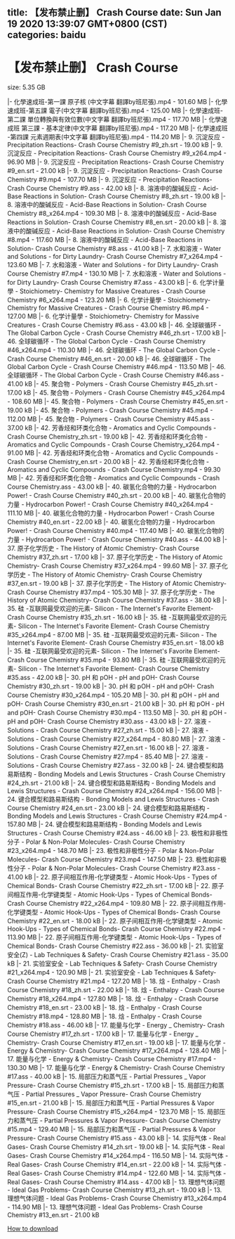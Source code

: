 
title: 【发布禁止删】 Crash Course
date: Sun Jan 19 2020 13:39:07 GMT+0800 (CST)    
categories: baidu
---

# 【发布禁止删】 Crash Course
size: 5.35 GB
 
 
|- 化學速成班-第一課 原子核 (中文字幕 翻譯by班尼張).mp4 - 101.60 MB
|- 化學速成班-第五課 電子(中文字幕 翻譯by班尼張).mp4 - 125.00 MB
|- 化學速成班- 第二課 單位轉換與有效位數(中文字幕 翻譯by班尼張).mp4 - 117.70 MB
|- 化學速成班 第三課 - 基本定律(中文字幕 翻譯by班尼張).mp4 - 117.20 MB
|- 化學速成班 -第四課 元素週期表(中文字幕 翻譯by班尼張).mp4 - 114.20 MB
|- 9. 沉淀反应 - Precipitation Reactions- Crash Course Chemistry #9_zh.srt - 19.00 kB
|- 9. 沉淀反应 - Precipitation Reactions- Crash Course Chemistry #9_x264.mp4 - 96.90 MB
|- 9. 沉淀反应 - Precipitation Reactions- Crash Course Chemistry #9_en.srt - 21.00 kB
|- 9. 沉淀反应 - Precipitation Reactions- Crash Course Chemistry #9.mp4 - 107.70 MB
|- 9. 沉淀反应 - Precipitation Reactions- Crash Course Chemistry #9.ass - 42.00 kB
|- 8. 溶液中的酸碱反应 - Acid-Base Reactions in Solution- Crash Course Chemistry #8_zh.srt - 19.00 kB
|- 8. 溶液中的酸碱反应 - Acid-Base Reactions in Solution- Crash Course Chemistry #8_x264.mp4 - 109.30 MB
|- 8. 溶液中的酸碱反应 - Acid-Base Reactions in Solution- Crash Course Chemistry #8_en.srt - 20.00 kB
|- 8. 溶液中的酸碱反应 - Acid-Base Reactions in Solution- Crash Course Chemistry #8.mp4 - 117.60 MB
|- 8. 溶液中的酸碱反应 - Acid-Base Reactions in Solution- Crash Course Chemistry #8.ass - 41.00 kB
|- 7. 水和溶液 - Water and Solutions - for Dirty Laundry- Crash Course Chemistry #7_x264.mp4 - 123.60 MB
|- 7. 水和溶液 - Water and Solutions - for Dirty Laundry- Crash Course Chemistry #7.mp4 - 130.10 MB
|- 7. 水和溶液 - Water and Solutions - for Dirty Laundry- Crash Course Chemistry #7.ass - 43.00 kB
|- 6. 化学计量學 - Stoichiometry- Chemistry for Massive Creatures - Crash Course Chemistry #6_x264.mp4 - 123.20 MB
|- 6. 化学计量學 - Stoichiometry- Chemistry for Massive Creatures - Crash Course Chemistry #6.mp4 - 127.00 MB
|- 6. 化学计量學 - Stoichiometry- Chemistry for Massive Creatures - Crash Course Chemistry #6.ass - 43.00 kB
|- 46. 全球碳循环 - The Global Carbon Cycle - Crash Course Chemistry #46_zh.srt - 17.00 kB
|- 46. 全球碳循环 - The Global Carbon Cycle - Crash Course Chemistry #46_x264.mp4 - 110.30 MB
|- 46. 全球碳循环 - The Global Carbon Cycle - Crash Course Chemistry #46_en.srt - 20.00 kB
|- 46. 全球碳循环 - The Global Carbon Cycle - Crash Course Chemistry #46.mp4 - 113.50 MB
|- 46. 全球碳循环 - The Global Carbon Cycle - Crash Course Chemistry #46.ass - 41.00 kB
|- 45. 聚合物 - Polymers - Crash Course Chemistry #45_zh.srt - 17.00 kB
|- 45. 聚合物 - Polymers - Crash Course Chemistry #45_x264.mp4 - 108.60 MB
|- 45. 聚合物 - Polymers - Crash Course Chemistry #45_en.srt - 19.00 kB
|- 45. 聚合物 - Polymers - Crash Course Chemistry #45.mp4 - 112.00 MB
|- 45. 聚合物 - Polymers - Crash Course Chemistry #45.ass - 37.00 kB
|- 42. 芳香烃和环类化合物 - Aromatics and Cyclic Compounds - Crash Course Chemistry_zh.srt - 19.00 kB
|- 42. 芳香烃和环类化合物 - Aromatics and Cyclic Compounds - Crash Course Chemistry_x264.mp4 - 91.00 MB
|- 42. 芳香烃和环类化合物 - Aromatics and Cyclic Compounds - Crash Course Chemistry_en.srt - 20.00 kB
|- 42. 芳香烃和环类化合物 - Aromatics and Cyclic Compounds - Crash Course Chemistry.mp4 - 99.30 MB
|- 42. 芳香烃和环类化合物 - Aromatics and Cyclic Compounds - Crash Course Chemistry.ass - 43.00 kB
|- 40. 碳氢化合物的力量 - Hydrocarbon Power! - Crash Course Chemistry #40_zh.srt - 20.00 kB
|- 40. 碳氢化合物的力量 - Hydrocarbon Power! - Crash Course Chemistry #40_x264.mp4 - 111.10 MB
|- 40. 碳氢化合物的力量 - Hydrocarbon Power! - Crash Course Chemistry #40_en.srt - 22.00 kB
|- 40. 碳氢化合物的力量 - Hydrocarbon Power! - Crash Course Chemistry #40.mp4 - 117.40 MB
|- 40. 碳氢化合物的力量 - Hydrocarbon Power! - Crash Course Chemistry #40.ass - 44.00 kB
|- 37. 原子化学历史 - The History of Atomic Chemistry- Crash Course Chemistry #37_zh.srt - 17.00 kB
|- 37. 原子化学历史 - The History of Atomic Chemistry- Crash Course Chemistry #37_x264.mp4 - 99.60 MB
|- 37. 原子化学历史 - The History of Atomic Chemistry- Crash Course Chemistry #37_en.srt - 19.00 kB
|- 37. 原子化学历史 - The History of Atomic Chemistry- Crash Course Chemistry #37.mp4 - 105.30 MB
|- 37. 原子化学历史 - The History of Atomic Chemistry- Crash Course Chemistry #37.ass - 38.00 kB
|- 35. 硅 -互联网最受欢迎的元素- Silicon - The Internet's Favorite Element- Crash Course Chemistry #35_zh.srt - 16.00 kB
|- 35. 硅 -互联网最受欢迎的元素- Silicon - The Internet's Favorite Element- Crash Course Chemistry #35_x264.mp4 - 87.00 MB
|- 35. 硅 -互联网最受欢迎的元素- Silicon - The Internet's Favorite Element- Crash Course Chemistry #35_en.srt - 18.00 kB
|- 35. 硅 -互联网最受欢迎的元素- Silicon - The Internet's Favorite Element- Crash Course Chemistry #35.mp4 - 93.80 MB
|- 35. 硅 -互联网最受欢迎的元素- Silicon - The Internet's Favorite Element- Crash Course Chemistry #35.ass - 42.00 kB
|- 30. pH 和 pOH - pH and pOH- Crash Course Chemistry #30_zh.srt - 19.00 kB
|- 30. pH 和 pOH - pH and pOH- Crash Course Chemistry #30_x264.mp4 - 105.20 MB
|- 30. pH 和 pOH - pH and pOH- Crash Course Chemistry #30_en.srt - 21.00 kB
|- 30. pH 和 pOH - pH and pOH- Crash Course Chemistry #30.mp4 - 113.50 MB
|- 30. pH 和 pOH - pH and pOH- Crash Course Chemistry #30.ass - 43.00 kB
|- 27. 溶液 - Solutions - Crash Course Chemistry #27_zh.srt - 15.00 kB
|- 27. 溶液 - Solutions - Crash Course Chemistry #27_x264.mp4 - 80.80 MB
|- 27. 溶液 - Solutions - Crash Course Chemistry #27_en.srt - 16.00 kB
|- 27. 溶液 - Solutions - Crash Course Chemistry #27.mp4 - 85.40 MB
|- 27. 溶液 - Solutions - Crash Course Chemistry #27.ass - 32.00 kB
|- 24. 键合模型和路易斯结构 - Bonding Models and Lewis Structures - Crash Course Chemistry #24_zh.srt - 21.00 kB
|- 24. 键合模型和路易斯结构 - Bonding Models and Lewis Structures - Crash Course Chemistry #24_x264.mp4 - 156.00 MB
|- 24. 键合模型和路易斯结构 - Bonding Models and Lewis Structures - Crash Course Chemistry #24_en.srt - 23.00 kB
|- 24. 键合模型和路易斯结构 - Bonding Models and Lewis Structures - Crash Course Chemistry #24.mp4 - 157.80 MB
|- 24. 键合模型和路易斯结构 - Bonding Models and Lewis Structures - Crash Course Chemistry #24.ass - 46.00 kB
|- 23. 极性和非极性分子 - Polar & Non-Polar Molecules- Crash Course Chemistry #23_x264.mp4 - 148.70 MB
|- 23. 极性和非极性分子 - Polar & Non-Polar Molecules- Crash Course Chemistry #23.mp4 - 147.50 MB
|- 23. 极性和非极性分子 - Polar & Non-Polar Molecules- Crash Course Chemistry #23.ass - 41.00 kB
|- 22. 原子间相互作用-化学键类型 - Atomic Hook-Ups - Types of Chemical Bonds- Crash Course Chemistry #22_zh.srt - 17.00 kB
|- 22. 原子间相互作用-化学键类型 - Atomic Hook-Ups - Types of Chemical Bonds- Crash Course Chemistry #22_x264.mp4 - 109.80 MB
|- 22. 原子间相互作用-化学键类型 - Atomic Hook-Ups - Types of Chemical Bonds- Crash Course Chemistry #22_en.srt - 18.00 kB
|- 22. 原子间相互作用-化学键类型 - Atomic Hook-Ups - Types of Chemical Bonds- Crash Course Chemistry #22.mp4 - 113.90 MB
|- 22. 原子间相互作用-化学键类型 - Atomic Hook-Ups - Types of Chemical Bonds- Crash Course Chemistry #22.ass - 36.00 kB
|- 21. 实验室安全(Z) - Lab Techniques & Safety- Crash Course Chemistry #21.ass - 35.00 kB
|- 21. 实验室安全 - Lab Techniques & Safety- Crash Course Chemistry #21_x264.mp4 - 120.90 MB
|- 21. 实验室安全 - Lab Techniques & Safety- Crash Course Chemistry #21.mp4 - 127.20 MB
|- 18. 焓 - Enthalpy - Crash Course Chemistry #18_zh.srt - 22.00 kB
|- 18. 焓 - Enthalpy - Crash Course Chemistry #18_x264.mp4 - 127.80 MB
|- 18. 焓 - Enthalpy - Crash Course Chemistry #18_en.srt - 23.00 kB
|- 18. 焓 - Enthalpy - Crash Course Chemistry #18.mp4 - 128.80 MB
|- 18. 焓 - Enthalpy - Crash Course Chemistry #18.ass - 46.00 kB
|- 17. 能量与化学 - Energy _ Chemistry- Crash Course Chemistry #17_zh.srt - 17.00 kB
|- 17. 能量与化学 - Energy _ Chemistry- Crash Course Chemistry #17_en.srt - 19.00 kB
|- 17. 能量与化学 - Energy & Chemistry- Crash Course Chemistry #17_x264.mp4 - 128.40 MB
|- 17. 能量与化学 - Energy & Chemistry- Crash Course Chemistry #17.mp4 - 130.30 MB
|- 17. 能量与化学 - Energy & Chemistry- Crash Course Chemistry #17.ass - 40.00 kB
|- 15. 局部压力和蒸气压 - Partial Pressures _ Vapor Pressure- Crash Course Chemistry #15_zh.srt - 17.00 kB
|- 15. 局部压力和蒸气压 - Partial Pressures _ Vapor Pressure- Crash Course Chemistry #15_en.srt - 21.00 kB
|- 15. 局部压力和蒸气压 - Partial Pressures & Vapor Pressure- Crash Course Chemistry #15_x264.mp4 - 123.70 MB
|- 15. 局部压力和蒸气压 - Partial Pressures & Vapor Pressure- Crash Course Chemistry #15.mp4 - 129.40 MB
|- 15. 局部压力和蒸气压 - Partial Pressures & Vapor Pressure- Crash Course Chemistry #15.ass - 43.00 kB
|- 14. 实际气体 - Real Gases- Crash Course Chemistry #14_zh.srt - 19.00 kB
|- 14. 实际气体 - Real Gases- Crash Course Chemistry #14_x264.mp4 - 116.50 MB
|- 14. 实际气体 - Real Gases- Crash Course Chemistry #14_en.srt - 22.00 kB
|- 14. 实际气体 - Real Gases- Crash Course Chemistry #14.mp4 - 122.60 MB
|- 14. 实际气体 - Real Gases- Crash Course Chemistry #14.ass - 47.00 kB
|- 13. 理想气体问题 - Ideal Gas Problems- Crash Course Chemistry #13_zh.srt - 19.00 kB
|- 13. 理想气体问题 - Ideal Gas Problems- Crash Course Chemistry #13_x264.mp4 - 114.90 MB
|- 13. 理想气体问题 - Ideal Gas Problems- Crash Course Chemistry #13_en.srt - 21.00 kB

[How to download](https://bpcam.bemobtrk.com/go/2ceec3aa-1ca2-46d6-b9ff-aaa5c184517c?jno=3794)